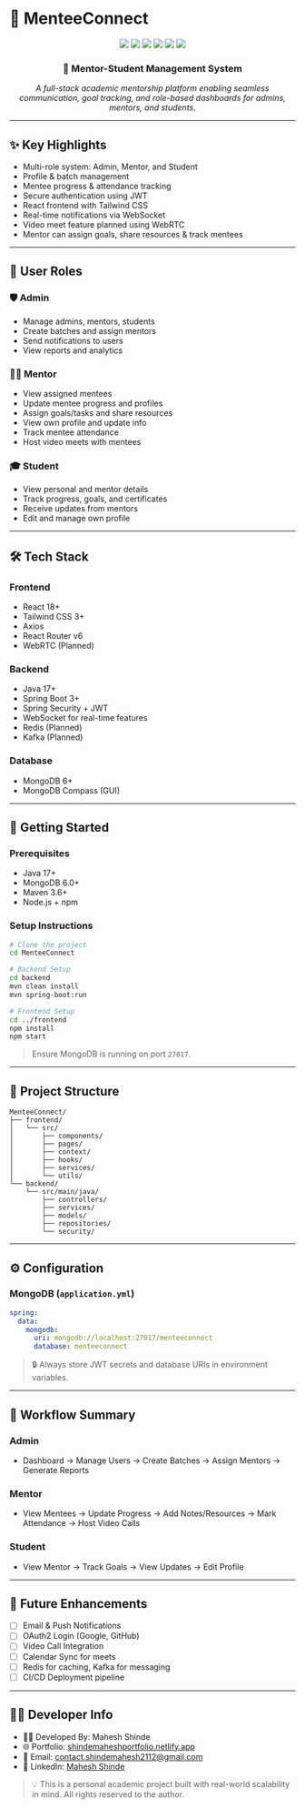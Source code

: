# 🚀 MenteeConnect

<div align="center">
  <img src="https://img.shields.io/badge/Spring_Boot-3.0+-6DB33F?style=for-the-badge&logo=springboot&logoColor=white" />
  <img src="https://img.shields.io/badge/MongoDB-6.0+-47A248?style=for-the-badge&logo=mongodb&logoColor=white" />
  <img src="https://img.shields.io/badge/React-18.0+-61DAFB?style=for-the-badge&logo=react&logoColor=white" />
  <img src="https://img.shields.io/badge/TailwindCSS-3.0+-38B2AC?style=for-the-badge&logo=tailwind-css&logoColor=white" />
  <img src="https://img.shields.io/badge/JWT-Auth-000000?style=for-the-badge&logo=jsonwebtokens&logoColor=white" />
  <img src="https://img.shields.io/badge/WebSocket-Real_Time-FFCA28?style=for-the-badge&logo=websocket&logoColor=black" />
</div>

<div align="center">
  <h3>🎯 Mentor-Student Management System</h3>
  <p><em>A full-stack academic mentorship platform enabling seamless communication, goal tracking, and role-based dashboards for admins, mentors, and students.</em></p>
</div>

---

## ✨ Key Highlights

- Multi-role system: Admin, Mentor, and Student
- Profile & batch management
- Mentee progress & attendance tracking
- Secure authentication using JWT
- React frontend with Tailwind CSS
- Real-time notifications via WebSocket
- Video meet feature planned using WebRTC
- Mentor can assign goals, share resources & track mentees

---

## 👥 User Roles

### 🛡️ Admin
- Manage admins, mentors, students
- Create batches and assign mentors
- Send notifications to users
- View reports and analytics

### 👨‍🏫 Mentor
- View assigned mentees
- Update mentee progress and profiles
- Assign goals/tasks and share resources
- View own profile and update info
- Track mentee attendance
- Host video meets with mentees

### 🎓 Student
- View personal and mentor details
- Track progress, goals, and certificates
- Receive updates from mentors
- Edit and manage own profile

---

## 🛠️ Tech Stack

### Frontend

- React 18+
- Tailwind CSS 3+
- Axios
- React Router v6
- WebRTC (Planned)

### Backend

- Java 17+
- Spring Boot 3+
- Spring Security + JWT
- WebSocket for real-time features
- Redis (Planned)
- Kafka (Planned)

### Database

- MongoDB 6+
- MongoDB Compass (GUI)

---

## 🚀 Getting Started

### Prerequisites

- Java 17+
- MongoDB 6.0+
- Maven 3.6+
- Node.js + npm

### Setup Instructions

```bash
# Clone the project
cd MenteeConnect

# Backend Setup
cd backend
mvn clean install
mvn spring-boot:run

# Frontend Setup
cd ../frontend
npm install
npm start
```

> Ensure MongoDB is running on port `27017`.

---

## 📂 Project Structure

```
MenteeConnect/
├── frontend/
│   └── src/
│       ├── components/
│       ├── pages/
│       ├── context/
│       ├── hooks/
│       ├── services/
│       └── utils/
└── backend/
    └── src/main/java/
        ├── controllers/
        ├── services/
        ├── models/
        ├── repositories/
        └── security/
```

---

## ⚙️ Configuration

### MongoDB (`application.yml`)

```yaml
spring:
  data:
    mongodb:
      uri: mongodb://localhost:27017/menteeconnect
      database: menteeconnect
```

> 🔒 Always store JWT secrets and database URIs in environment variables.

---

## 🧠 Workflow Summary

### Admin
- Dashboard → Manage Users → Create Batches → Assign Mentors → Generate Reports

### Mentor
- View Mentees → Update Progress → Add Notes/Resources → Mark Attendance → Host Video Calls

### Student
- View Mentor → Track Goals → View Updates → Edit Profile

---

## 🔧 Future Enhancements

- [ ] Email & Push Notifications
- [ ] OAuth2 Login (Google, GitHub)
- [ ] Video Call Integration
- [ ] Calendar Sync for meets
- [ ] Redis for caching, Kafka for messaging
- [ ] CI/CD Deployment pipeline

---

## 👨‍💻 Developer Info

- 👨‍💻 Developed By: Mahesh Shinde  
- 🌐 Portfolio: [shindemaheshportfolio.netlify.app](https://shindemaheshportfolio.netlify.app)  
- 📧 Email: contact.shindemahesh2112@gmail.com  
- 🔗 LinkedIn: [Mahesh Shinde](https://www.linkedin.com/in/mahesh-shinde-0a666b23b)

> 💡 This is a personal academic project built with real-world scalability in mind. All rights reserved to the author.
